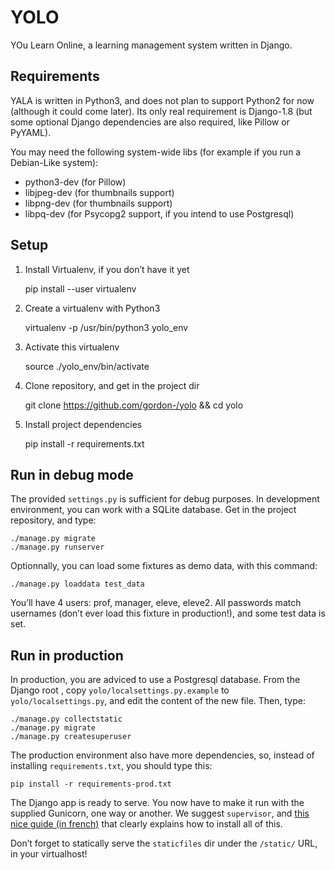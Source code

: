 # YOLO

YOu Learn Online, a learning management system written in Django.

## Requirements

YALA is written in Python3, and does not plan to support Python2 for now
(although it could come later). Its only real requirement is Django-1.8 (but
some optional Django dependencies are also required, like Pillow or PyYAML).

You may need the following system-wide libs (for example if you run a
Debian-Like system):

- python3-dev (for Pillow)
- libjpeg-dev (for thumbnails support)
- libpng-dev (for thumbnails support)
- libpq-dev (for Psycopg2 support, if you intend to use Postgresql)

## Setup

1. Install Virtualenv, if you don’t have it yet

    pip install --user virtualenv

2. Create a virtualenv with Python3

    virtualenv -p /usr/bin/python3 yolo_env

3. Activate this virtualenv

    source ./yolo_env/bin/activate

4. Clone repository, and get in the project dir

    git clone https://github.com/gordon-/yolo && cd yolo

5. Install project dependencies

    pip install -r requirements.txt


## Run in debug mode

The provided `settings.py` is sufficient for debug purposes. In development
environment, you can work with a SQLite database. Get in the project
repository, and type:

    ./manage.py migrate
    ./manage.py runserver

Optionnally, you can load some fixtures as demo data, with this command:

    ./manage.py loaddata test_data

You’ll have 4 users: prof, manager, eleve, eleve2. All passwords match
usernames (don’t ever load this fixture in production!), and some test data is
set.

## Run in production

In production, you are adviced to use a Postgresql database. From the Django
root , copy `yolo/localsettings.py.example` to `yolo/localsettings.py`, and
edit the content of the new file. Then, type:

    ./manage.py collectstatic
    ./manage.py migrate
    ./manage.py createsuperuser

The production environment also have more dependencies, so, instead of
installing `requirements.txt`, you should type this:

    pip install -r requirements-prod.txt

The Django app is ready to serve. You now have to make it run with the supplied
Gunicorn, one way or another. We suggest `supervisor`, and [this nice guide (in
french)](http://www.miximum.fr/deployer-django-en-production-nginx-gunicorn-supervisor.html) 
that clearly explains how to install all of this.

Don’t forget to statically serve the `staticfiles` dir under the `/static/` URL,
in your virtualhost!
